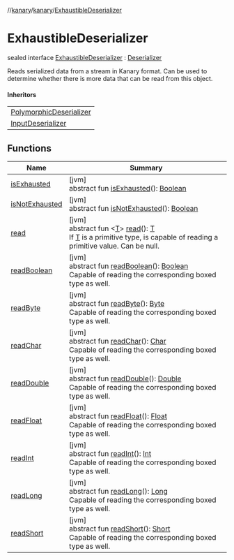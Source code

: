 //[kanary](../../../index.md)/[kanary](../index.md)/[ExhaustibleDeserializer](index.md)

# ExhaustibleDeserializer

sealed interface [ExhaustibleDeserializer](index.md) : [Deserializer](../-deserializer/index.md)

Reads serialized data from a stream in Kanary format. Can be used to determine whether there is more data that can be read from this object.

#### Inheritors

| |
|---|
| [PolymorphicDeserializer](../-polymorphic-deserializer/index.md) |
| [InputDeserializer](../-input-deserializer/index.md) |

## Functions

| Name | Summary |
|---|---|
| [isExhausted](is-exhausted.md) | [jvm]<br>abstract fun [isExhausted](is-exhausted.md)(): [Boolean](https://kotlinlang.org/api/latest/jvm/stdlib/kotlin/-boolean/index.html) |
| [isNotExhausted](is-not-exhausted.md) | [jvm]<br>abstract fun [isNotExhausted](is-not-exhausted.md)(): [Boolean](https://kotlinlang.org/api/latest/jvm/stdlib/kotlin/-boolean/index.html) |
| [read](../-deserializer/read.md) | [jvm]<br>abstract fun &lt;[T](../-deserializer/read.md)&gt; [read](../-deserializer/read.md)(): [T](../-deserializer/read.md)<br>If [T](../-deserializer/read.md) is a primitive type, is capable of reading a primitive value. Can be null. |
| [readBoolean](../-deserializer/read-boolean.md) | [jvm]<br>abstract fun [readBoolean](../-deserializer/read-boolean.md)(): [Boolean](https://kotlinlang.org/api/latest/jvm/stdlib/kotlin/-boolean/index.html)<br>Capable of reading the corresponding boxed type as well. |
| [readByte](../-deserializer/read-byte.md) | [jvm]<br>abstract fun [readByte](../-deserializer/read-byte.md)(): [Byte](https://kotlinlang.org/api/latest/jvm/stdlib/kotlin/-byte/index.html)<br>Capable of reading the corresponding boxed type as well. |
| [readChar](../-deserializer/read-char.md) | [jvm]<br>abstract fun [readChar](../-deserializer/read-char.md)(): [Char](https://kotlinlang.org/api/latest/jvm/stdlib/kotlin/-char/index.html)<br>Capable of reading the corresponding boxed type as well. |
| [readDouble](../-deserializer/read-double.md) | [jvm]<br>abstract fun [readDouble](../-deserializer/read-double.md)(): [Double](https://kotlinlang.org/api/latest/jvm/stdlib/kotlin/-double/index.html)<br>Capable of reading the corresponding boxed type as well. |
| [readFloat](../-deserializer/read-float.md) | [jvm]<br>abstract fun [readFloat](../-deserializer/read-float.md)(): [Float](https://kotlinlang.org/api/latest/jvm/stdlib/kotlin/-float/index.html)<br>Capable of reading the corresponding boxed type as well. |
| [readInt](../-deserializer/read-int.md) | [jvm]<br>abstract fun [readInt](../-deserializer/read-int.md)(): [Int](https://kotlinlang.org/api/latest/jvm/stdlib/kotlin/-int/index.html)<br>Capable of reading the corresponding boxed type as well. |
| [readLong](../-deserializer/read-long.md) | [jvm]<br>abstract fun [readLong](../-deserializer/read-long.md)(): [Long](https://kotlinlang.org/api/latest/jvm/stdlib/kotlin/-long/index.html)<br>Capable of reading the corresponding boxed type as well. |
| [readShort](../-deserializer/read-short.md) | [jvm]<br>abstract fun [readShort](../-deserializer/read-short.md)(): [Short](https://kotlinlang.org/api/latest/jvm/stdlib/kotlin/-short/index.html)<br>Capable of reading the corresponding boxed type as well. |
